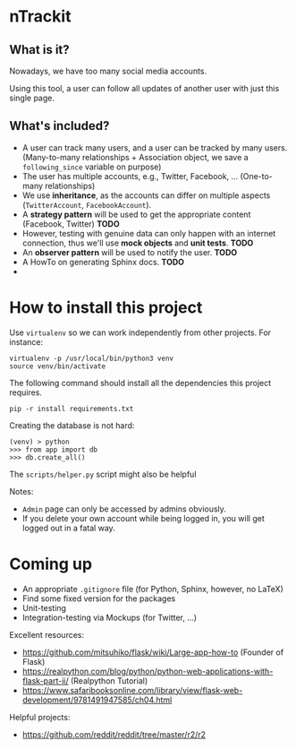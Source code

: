 nTrackit
=======

What is it?
-----------

Nowadays, we have too many social media accounts. 

Using this tool, a user can follow all updates of another user with just this single page. 

What's included?
----------------------------
* A user can track many users, and a user can be tracked by many users. (Many-to-many relationships + Association object, we save a `following_since` variable on purpose)
* The user has multiple accounts, e.g., Twitter, Facebook, ... (One-to-many relationships) 
* We use **inheritance**, as the accounts can differ on multiple aspects (`TwitterAccount`, `FacebookAccount`).
* A **strategy pattern** will be used to get the appropriate content (Facebook, Twitter) **TODO**
* However, testing with genuine data can only happen with an internet connection, thus we'll use **mock objects** and **unit tests**. **TODO**
* An **observer pattern** will be used to notify the user. **TODO**
* A HowTo on generating Sphinx docs. **TODO**
* 

How to install this project
===========================

Use `virtualenv` so we can work independently from other projects. For
instance:

```
virtualenv -p /usr/local/bin/python3 venv
source venv/bin/activate
```

The following command should install all the dependencies this project
requires.

```
pip -r install requirements.txt
```

Creating the database is not hard:
```
(venv) > python
>>> from app import db
>>> db.create_all()
```

The `scripts/helper.py` script might also be helpful

Notes: 
* `Admin` page can only be accessed by admins obviously. 
* If you delete your own account while being logged in, you will get logged out
  in a fatal way.  

Coming up
==========

* An appropriate `.gitignore` file (for Python, Sphinx, however, no LaTeX)
* Find some fixed version for the packages
* Unit-testing
* Integration-testing via Mockups (for Twitter, ...) 

Excellent resources:
* https://github.com/mitsuhiko/flask/wiki/Large-app-how-to (Founder of Flask) 
* https://realpython.com/blog/python/python-web-applications-with-flask-part-ii/ (Realpython Tutorial) 
* https://www.safaribooksonline.com/library/view/flask-web-development/9781491947585/ch04.html

Helpful projects: 
* https://github.com/reddit/reddit/tree/master/r2/r2

